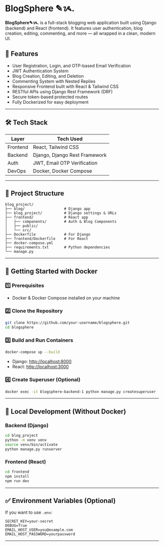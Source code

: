 
# BlogSphere ✎ᝰ.




**BlogSphere✎ᝰ.** is a full-stack blogging web application built using Django (backend) and React (frontend). It features user authentication, blog creation, editing, commenting, and more — all wrapped in a clean, modern UI.


## 🚀 Features

- User Registration, Login, and OTP-based Email Verification
- JWT Authentication System
- Blog Creation, Editing, and Deletion
- Commenting System with Nested Replies
- Responsive Frontend built with React & Tailwind CSS
- RESTful APIs using Django Rest Framework (DRF)
- Secure token-based protected routes
- Fully Dockerized for easy deployment

---

## 🛠️ Tech Stack

| Layer       | Tech Used                     |
|------------|-------------------------------|
| Frontend    | React, Tailwind CSS    |
| Backend     | Django, Django Rest Framework |
| Auth        | JWT, Email OTP Verification   |
| DevOps      | Docker, Docker Compose         |

---

## 📂 Project Structure

```
blog_project/
├── blog/                  # Django app
├── blog_project/          # Django settings & URLs
├── frontend/              # React app
│   ├── components/        # Auth & Blog Components
│   ├── public/
│   └── src/
├── Dockerfile             # For Django
├── frontend/Dockerfile    # For React
├── docker-compose.yml
├── requirements.txt       # Python dependencies
└── manage.py
```

---

## 🐳 Getting Started with Docker

### 1️⃣ Prerequisites

- Docker & Docker Compose installed on your machine

### 2️⃣ Clone the Repository

```bash
git clone https://github.com/your-username/blogsphere.git
cd blogsphere
```

### 3️⃣ Build and Run Containers

```bash
docker-compose up --build
```

- Django: [http://localhost:8000](http://localhost:8000)
- React: [http://localhost:3000](http://localhost:5173)

### 4️⃣ Create Superuser (Optional)

```bash
docker exec -it blogsphere-backend-1 python manage.py createsuperuser
```

---

## 🧪 Local Development (Without Docker)

### Backend (Django)

```bash
cd blog_project
python -m venv venv
source venv/bin/activate
python manage.py runserver
```

### Frontend (React)

```bash
cd frontend
npm install
npm run dev
```

---

## ✅ Environment Variables (Optional)

If you want to use `.env`:

```
SECRET_KEY=your-secret
DEBUG=True
EMAIL_HOST_USER=you@example.com
EMAIL_HOST_PASSWORD=yourpassword
```

---

